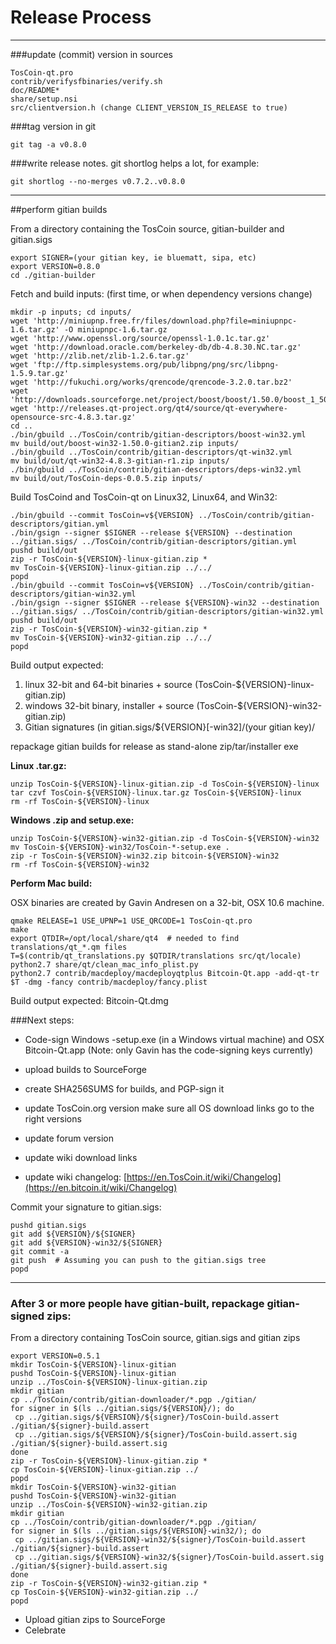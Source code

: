 Release Process
====================

* * *

###update (commit) version in sources


	TosCoin-qt.pro
	contrib/verifysfbinaries/verify.sh
	doc/README*
	share/setup.nsi
	src/clientversion.h (change CLIENT_VERSION_IS_RELEASE to true)

###tag version in git

	git tag -a v0.8.0

###write release notes. git shortlog helps a lot, for example:

	git shortlog --no-merges v0.7.2..v0.8.0

* * *

##perform gitian builds

 From a directory containing the TosCoin source, gitian-builder and gitian.sigs
  
	export SIGNER=(your gitian key, ie bluematt, sipa, etc)
	export VERSION=0.8.0
	cd ./gitian-builder

 Fetch and build inputs: (first time, or when dependency versions change)

	mkdir -p inputs; cd inputs/
	wget 'http://miniupnp.free.fr/files/download.php?file=miniupnpc-1.6.tar.gz' -O miniupnpc-1.6.tar.gz
	wget 'http://www.openssl.org/source/openssl-1.0.1c.tar.gz'
	wget 'http://download.oracle.com/berkeley-db/db-4.8.30.NC.tar.gz'
	wget 'http://zlib.net/zlib-1.2.6.tar.gz'
	wget 'ftp://ftp.simplesystems.org/pub/libpng/png/src/libpng-1.5.9.tar.gz'
	wget 'http://fukuchi.org/works/qrencode/qrencode-3.2.0.tar.bz2'
	wget 'http://downloads.sourceforge.net/project/boost/boost/1.50.0/boost_1_50_0.tar.bz2'
	wget 'http://releases.qt-project.org/qt4/source/qt-everywhere-opensource-src-4.8.3.tar.gz'
	cd ..
	./bin/gbuild ../TosCoin/contrib/gitian-descriptors/boost-win32.yml
	mv build/out/boost-win32-1.50.0-gitian2.zip inputs/
	./bin/gbuild ../TosCoin/contrib/gitian-descriptors/qt-win32.yml
	mv build/out/qt-win32-4.8.3-gitian-r1.zip inputs/
	./bin/gbuild ../TosCoin/contrib/gitian-descriptors/deps-win32.yml
	mv build/out/TosCoin-deps-0.0.5.zip inputs/

 Build TosCoind and TosCoin-qt on Linux32, Linux64, and Win32:
  
	./bin/gbuild --commit TosCoin=v${VERSION} ../TosCoin/contrib/gitian-descriptors/gitian.yml
	./bin/gsign --signer $SIGNER --release ${VERSION} --destination ../gitian.sigs/ ../TosCoin/contrib/gitian-descriptors/gitian.yml
	pushd build/out
	zip -r TosCoin-${VERSION}-linux-gitian.zip *
	mv TosCoin-${VERSION}-linux-gitian.zip ../../
	popd
	./bin/gbuild --commit TosCoin=v${VERSION} ../TosCoin/contrib/gitian-descriptors/gitian-win32.yml
	./bin/gsign --signer $SIGNER --release ${VERSION}-win32 --destination ../gitian.sigs/ ../TosCoin/contrib/gitian-descriptors/gitian-win32.yml
	pushd build/out
	zip -r TosCoin-${VERSION}-win32-gitian.zip *
	mv TosCoin-${VERSION}-win32-gitian.zip ../../
	popd

  Build output expected:

  1. linux 32-bit and 64-bit binaries + source (TosCoin-${VERSION}-linux-gitian.zip)
  2. windows 32-bit binary, installer + source (TosCoin-${VERSION}-win32-gitian.zip)
  3. Gitian signatures (in gitian.sigs/${VERSION}[-win32]/(your gitian key)/

repackage gitian builds for release as stand-alone zip/tar/installer exe

**Linux .tar.gz:**

	unzip TosCoin-${VERSION}-linux-gitian.zip -d TosCoin-${VERSION}-linux
	tar czvf TosCoin-${VERSION}-linux.tar.gz TosCoin-${VERSION}-linux
	rm -rf TosCoin-${VERSION}-linux

**Windows .zip and setup.exe:**

	unzip TosCoin-${VERSION}-win32-gitian.zip -d TosCoin-${VERSION}-win32
	mv TosCoin-${VERSION}-win32/TosCoin-*-setup.exe .
	zip -r TosCoin-${VERSION}-win32.zip bitcoin-${VERSION}-win32
	rm -rf TosCoin-${VERSION}-win32

**Perform Mac build:**

  OSX binaries are created by Gavin Andresen on a 32-bit, OSX 10.6 machine.

	qmake RELEASE=1 USE_UPNP=1 USE_QRCODE=1 TosCoin-qt.pro
	make
	export QTDIR=/opt/local/share/qt4  # needed to find translations/qt_*.qm files
	T=$(contrib/qt_translations.py $QTDIR/translations src/qt/locale)
	python2.7 share/qt/clean_mac_info_plist.py
	python2.7 contrib/macdeploy/macdeployqtplus Bitcoin-Qt.app -add-qt-tr $T -dmg -fancy contrib/macdeploy/fancy.plist

 Build output expected: Bitcoin-Qt.dmg

###Next steps:

* Code-sign Windows -setup.exe (in a Windows virtual machine) and
  OSX Bitcoin-Qt.app (Note: only Gavin has the code-signing keys currently)

* upload builds to SourceForge

* create SHA256SUMS for builds, and PGP-sign it

* update TosCoin.org version
  make sure all OS download links go to the right versions

* update forum version

* update wiki download links

* update wiki changelog: [https://en.TosCoin.it/wiki/Changelog](https://en.bitcoin.it/wiki/Changelog)

Commit your signature to gitian.sigs:

	pushd gitian.sigs
	git add ${VERSION}/${SIGNER}
	git add ${VERSION}-win32/${SIGNER}
	git commit -a
	git push  # Assuming you can push to the gitian.sigs tree
	popd

-------------------------------------------------------------------------

### After 3 or more people have gitian-built, repackage gitian-signed zips:

From a directory containing TosCoin source, gitian.sigs and gitian zips

	export VERSION=0.5.1
	mkdir TosCoin-${VERSION}-linux-gitian
	pushd TosCoin-${VERSION}-linux-gitian
	unzip ../TosCoin-${VERSION}-linux-gitian.zip
	mkdir gitian
	cp ../TosCoin/contrib/gitian-downloader/*.pgp ./gitian/
	for signer in $(ls ../gitian.sigs/${VERSION}/); do
	 cp ../gitian.sigs/${VERSION}/${signer}/TosCoin-build.assert ./gitian/${signer}-build.assert
	 cp ../gitian.sigs/${VERSION}/${signer}/TosCoin-build.assert.sig ./gitian/${signer}-build.assert.sig
	done
	zip -r TosCoin-${VERSION}-linux-gitian.zip *
	cp TosCoin-${VERSION}-linux-gitian.zip ../
	popd
	mkdir TosCoin-${VERSION}-win32-gitian
	pushd TosCoin-${VERSION}-win32-gitian
	unzip ../TosCoin-${VERSION}-win32-gitian.zip
	mkdir gitian
	cp ../TosCoin/contrib/gitian-downloader/*.pgp ./gitian/
	for signer in $(ls ../gitian.sigs/${VERSION}-win32/); do
	 cp ../gitian.sigs/${VERSION}-win32/${signer}/TosCoin-build.assert ./gitian/${signer}-build.assert
	 cp ../gitian.sigs/${VERSION}-win32/${signer}/TosCoin-build.assert.sig ./gitian/${signer}-build.assert.sig
	done
	zip -r TosCoin-${VERSION}-win32-gitian.zip *
	cp TosCoin-${VERSION}-win32-gitian.zip ../
	popd

- Upload gitian zips to SourceForge
- Celebrate 
